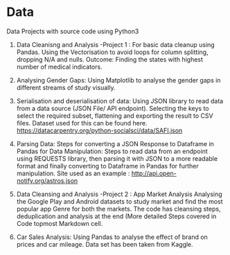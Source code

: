 # Data
Data Projects with source code using Python3 

1. Data Cleanisng and Analysis -Project 1 : For basic data cleanup using Pandas.
    Using the Vectorisation to avoid loops for column splitting, dropping N/A and nulls.
    Outcome: Finding the states with highest number of medical indicators.

2. Analysing Gender Gaps: Using Matplotlib to analyse the gender gaps in different streams of study visually.

3. Serialisation and deserialisation of data: 
   Using JSON library to read data from a data source (JSON File/ API endpoint). 
   Selecting the keys to select the required subset, flattening and exporting the result to CSV files. 
   Dataset used for this can be found here.
   https://datacarpentry.org/python-socialsci/data/SAFI.json

4.  Parsing Data: 
    Steps for converting a JSON Response to Dataframe in Pandas for Data Manipulation:
    Steps to read data from an endpoint using REQUESTS library, then parsing it with JSON to a more readable format and finally converting to Dataframe in Pandas for further           manipulation.
    Site used as an example : http://api.open-notify.org/astros.json
    
5. Data Cleansing and Analysis -Project 2 : App Market Analysis
   Analysing the Google Play and Android datasets to study market and find the most popular app Genre for both the markets.
   The code has cleansing steps, deduplication and analysis at the end (More detailed Steps covered in Code topmost Markdown cell.
   
6.  Car Sales Analysis: Using Pandas to analyse the effect of brand on prices and car mileage. Data set has been taken from Kaggle.


   
   
